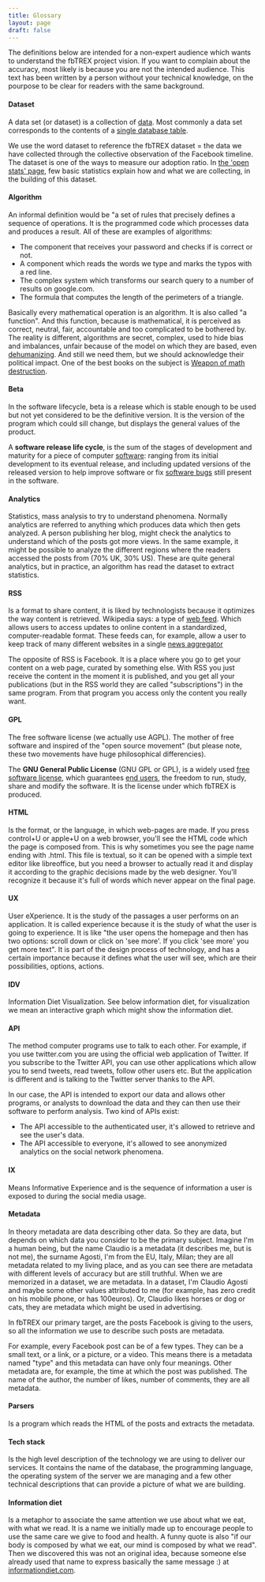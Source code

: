 ```yaml
---
title: Glossary
layout: page
draft: false
---
```


The definitions below are intended for a non-expert audience which wants to understand the fbTREX project vision. If you want to complain about the accuracy, most likely is because you are not the intended audience. This text has been written by a person without your technical knowledge, on the pourpose to be clear for readers with the same background.

#### Dataset

A data set (or dataset) is a collection of [data](https://en.wikipedia.org/wiki/Data). Most commonly a data set corresponds to the contents of a [single database table](https://en.wikipedia.org/wiki/Table_(database)).

We use the word dataset to reference the fbTREX dataset = the data we have collected through the collective observation of the Facebook timeline. The dataset is one of the ways to measure our adoption ratio. In [the 'open stats' page](/impact), few basic statistics explain how and what we are collecting, in the building of this dataset.

#### Algorithm

An informal definition would be "a set of rules that precisely defines a sequence of operations. It is the programmed code which processes data and produces a result. All of these are examples of algorithms:

  * The component that receives your password and checks if is correct or not.
  * A component which reads the words we type and marks the typos with a red line.
  * The complex system which transforms our search query to a number of results on google.com.
  * The formula that computes the length of the perimeters of a triangle.

Basically every mathematical operation is an algorithm. It is also called "a function". And this function, because is mathematical, it is perceived as correct, neutral, fair, accountable and too complicated to be bothered by. The reality is different, algorithms are secret, complex, used to hide bias and imbalances, unfair because of the model on which they are based, even [dehumanizing](https://en.wikipedia.org/wiki/Computer_says_no).
And still we need them, but we should acknowledge their political impact. One of the best books on the subject is [Weapon of math destruction](https://blogs.scientificamerican.com/roots-of-unity/review-weapons-of-math-destruction/).

#### Beta
In the software lifecycle, beta is a release which is stable enough to be used but not yet considered to be the definitive version. It is the version of the program which could sill change, but displays the general values of the product. 

A **software release life cycle**, is the sum of the stages of development and maturity for a piece of computer [software](https://en.wikipedia.org/wiki/Software): ranging from its initial development to its eventual release, and including updated versions of the released version to help improve software or fix [software bugs](https://en.wikipedia.org/wiki/Software_bug) still present in the software. 

#### Analytics
Statistics, mass analysis to try to understand phenomena. Normally analytics are referred to anything which produces data which then gets analyzed. A person publishing her blog, might check the analytics to understand which of the posts got more views. In the same example, it might be possible to analyze the different regions where the readers accessed the posts from (70% UK, 30% US). These are quite general analytics, but in practice, an algorithm has read the dataset to extract statistics. 

#### RSS
Is a format to share content, it is liked by technologists because it optimizes the way content is retrieved. Wikipedia says: a type of [web feed](https://en.wikipedia.org/wiki/RSS#cite_note-Netsc99-2). Which allows users to access updates to online content in a standardized, computer-readable format. These feeds can, for example, allow a user to keep track of many different websites in a single 
[news aggregator](https://en.wikipedia.org/wiki/News_aggregator) 

The opposite of RSS is Facebook. It is a place where you go to get your content on a web page, curated by something else. With RSS you just receive the content in the moment it is published, and you get all your publications (but in the RSS world they are called "subscriptions") in the same program. From that program you access only the content you really want.

#### GPL
The free software license (we actually use AGPL). The mother of free software and inspired of the "open source movement" (but please note, these two movements have huge philosophical differencies).

The **GNU General Public License** (GNU GPL or GPL), is a widely used [free software license](https://en.wikipedia.org/wiki/Free_software_license), which guarantees [end users](https://en.wikipedia.org/wiki/End_user), the freedom to run, study, share and modify the software. It is the license under which fbTREX is produced.

#### HTML
Is the format, or the language, in which web-pages are made. If you press control+U or apple+U on a web browser, you'll see the HTML code which the page is composed from. This is why sometimes you see the page name ending with .html. This file is textual, so it can be opened with a simple text editor like libreoffice, but you need a browser to actually read it and display it according to the graphic decisions made by the web designer. You'll recognize it because it's full of words which never appear on the final page.

#### UX
User eXperience. It is the study of the passages a user performs on an application. It is called experience because it is the study of what the user is going to experience. It is like "the user opens the homepage and then has two options: scroll down or click on 'see more'. If you click 'see more' you get more text". It is part of the design process of technology, and has a certain importance because it defines what the user will see, which are their possibilities, options, actions.

#### IDV
Information Diet Visualization. See below information diet, for visualization we mean an interactive graph which might show the information diet.

#### API
The method computer programs use to talk to each other. For example, if you use twitter.com you are using the official web application of Twitter. If you subscribe to the Twitter API, you can use other applications which allow you to send tweets, read tweets, follow other users etc. But the application is different and is talking to the Twitter server thanks to the API. 

In our case, the API is intended to export our data and allows other programs, or analysts to download the data and they can then use their software to perform analysis. Two kind of APIs exist:
  * The API accessible to the authenticated user, it's allowed to retrieve and see the user's data.
  * The API accessible to everyone, it's allowed to see anonymized analytics on the social network phenomena.

#### IX
Means Informative Experience and is the sequence of information a user is exposed to during the social media usage.

#### Metadata
In theory metadata are data describing other data. So they are data, but depends on which data you consider to be the primary subject. Imagine I'm a human being, but the name Claudio is a metadata (it describes me, but is not me), the surname Agosti, I'm from the EU, Italy, Milan; they are all metadata related to my living place, and as you can see there are metadata with different levels of accuracy but are still truthful. When we are memorized in a dataset, we are metadata. In a dataset, I'm Claudio Agosti and maybe some other values attributed to me (for example, has zero credit on his mobile phone, or has 100euros). Or, Claudio likes horses or dog or cats, they are metadata which might be used in advertising.


In fbTREX our primary target, are the posts Facebook is giving to the users, so all the information we use to describe such posts are metadata.

For example, every Facebook post can be of a few types. They can be a small text, or a link, or a picture, or a video. This means there is a metadata named "type" and this metadata can have only four meanings. Other metadata are, for example, the time at which the post was published. The name of the author, the number of likes, number of comments, they are all metadata.

#### Parsers
Is a program which reads the HTML of the posts and extracts the metadata.

#### Tech stack
Is the high level description of the technology we are using to deliver our services. It contains the name of the database, the programming language, the operating system of the server we are managing and a few other technical descriptions that can provide a picture of what we are building.

#### Information diet
Is a metaphor to associate the same attention we use about what we eat, with what we read. It is a name we initially made up to encourage people to use the same care we give to food and health. A funny quote is also "if our body is composed by what we eat, our mind is composed by what we read". Then we discovered this was not an original idea, because someone else already used that name to express basically the same message :) at [informationdiet.com](http://informationdiet.com/).
